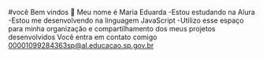 #você Bem vindos 👋
Meu nome é Maria Eduarda
-Estou estudando na Alura
-Estou me desenvolvendo na linguagem JavaScript
-Utilizo esse espaço para minha organização e compartilhamento dos meus projetos desenvolvidos
Você entra em contato comigo 
00001099284363sp@al.educacao.sp.gov.br
